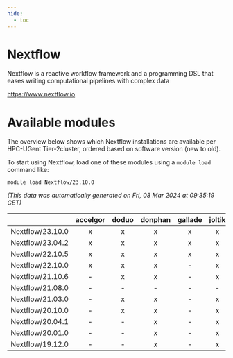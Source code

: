 ```yaml
---
hide:
  - toc
---
```


Nextflow
========


Nextflow is a reactive workflow framework and a programming DSL  that eases writing computational pipelines with complex data

https://www.nextflow.io
# Available modules


The overview below shows which Nextflow installations are available per HPC-UGent Tier-2cluster, ordered based on software version (new to old).

To start using Nextflow, load one of these modules using a `module load` command like:

```shell
module load Nextflow/23.10.0
```

*(This data was automatically generated on Fri, 08 Mar 2024 at 09:35:19 CET)*  

| |accelgor|doduo|donphan|gallade|joltik|skitty|
| :---: | :---: | :---: | :---: | :---: | :---: | :---: |
|Nextflow/23.10.0|x|x|x|x|x|x|
|Nextflow/23.04.2|x|x|x|x|x|x|
|Nextflow/22.10.5|x|x|x|x|x|x|
|Nextflow/22.10.0|x|x|x|-|x|x|
|Nextflow/21.10.6|-|x|x|-|x|x|
|Nextflow/21.08.0|-|-|-|-|-|x|
|Nextflow/21.03.0|-|x|x|-|x|x|
|Nextflow/20.10.0|-|x|x|-|x|x|
|Nextflow/20.04.1|-|-|x|-|x|x|
|Nextflow/20.01.0|-|-|x|-|x|x|
|Nextflow/19.12.0|-|-|x|-|x|x|
